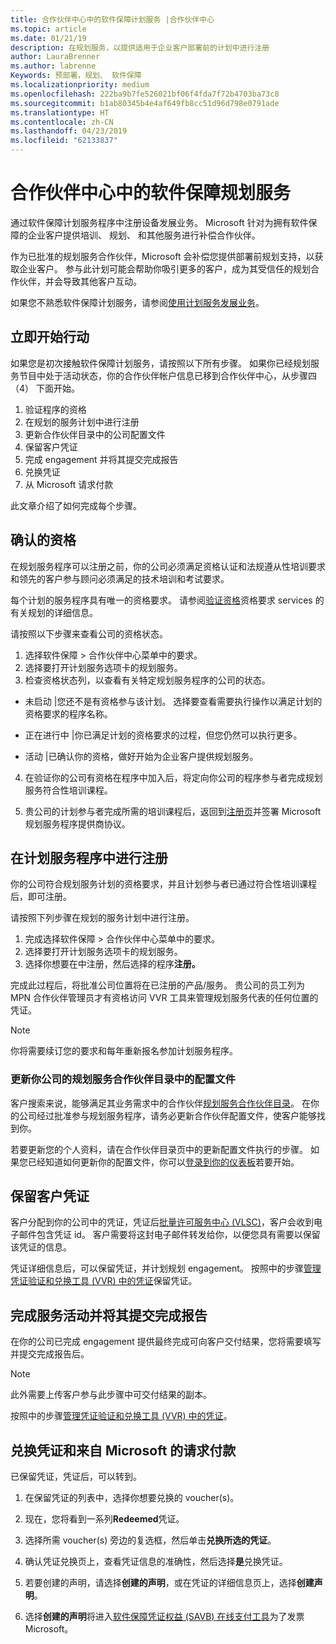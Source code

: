 ```yaml
---
title: 合作伙伴中心中的软件保障计划服务 |合作伙伴中心
ms.topic: article
ms.date: 01/21/19
description: 在规划服务，以提供适用于企业客户部署前的计划中进行注册
author: LauraBrenner
ms.author: labrenne
Keywords: 预部署，规划、 软件保障
ms.localizationpriority: medium
ms.openlocfilehash: 222ba9b7fe526021bf06f4fda7f72b4703ba73c8
ms.sourcegitcommit: b1ab80345b4e4af649fb8cc51d96d798e0791ade
ms.translationtype: HT
ms.contentlocale: zh-CN
ms.lasthandoff: 04/23/2019
ms.locfileid: "62133837"
---
```

# <a name="software-assurance-planning-services-in-partner-center"></a>合作伙伴中心中的软件保障规划服务

通过软件保障计划服务程序中注册设备发展业务。 Microsoft 针对为拥有软件保障的企业客户提供培训、 规划、 和其他服务进行补偿合作伙伴。

作为已批准的规划服务合作伙伴，Microsoft 会补偿您提供部署前规划支持，以获取企业客户。 参与此计划可能会帮助你吸引更多的客户，成为其受信任的规划合作伙伴，并会导致其他客户互动。

如果您不熟悉软件保障计划服务，请参阅[使用计划服务发展业务](https://planningservices.partners.extranet.microsoft.com/en/Pages/default.aspx)。


## <a name="get-started"></a>立即开始行动

如果您是初次接触软件保障计划服务，请按照以下所有步骤。 如果你已经规划服务节目中处于活动状态，你的合作伙伴帐户信息已移到合作伙伴中心，从步骤四 （4） 下面开始。 

1. 验证程序的资格 
2. 在规划的服务计划中进行注册
3. 更新合作伙伴目录中的公司配置文件
4. 保留客户凭证 
5. 完成 engagement 并将其提交完成报告
6. 兑换凭证 
7. 从 Microsoft 请求付款

此文章介绍了如何完成每个步骤。

## <a name="confirm-eligibility"></a>确认的资格

在规划服务程序可以注册之前，你的公司必须满足资格认证和法规遵从性培训要求和领先的客户参与顾问必须满足的技术培训和考试要求。 

每个计划的服务程序具有唯一的资格要求。 请参阅[验证资格](https://planningservices.partners.extranet.microsoft.com/en/Pages/partnereligibilityrequirements.aspx)资格要求 services 的有关规划的详细信息。

请按照以下步骤来查看公司的资格状态。

1. 选择软件保障 > 合作伙伴中心菜单中的要求。 
2. 选择要打开计划服务选项卡的规划服务。
3. 检查资格状态列，以查看有关特定规划服务程序的公司的状态。 

- 未启动 |您还不是有资格参与该计划。 选择要查看需要执行操作以满足计划的资格要求的程序名称。

- 正在进行中 |你已满足计划的资格要求的过程，但您仍然可以执行更多。

- 活动 |已确认你的资格，做好开始为企业客户提供规划服务。 

4. 在验证你的公司有资格在程序中加入后，将定向你公司的程序参与者完成规划服务符合性培训课程。 

5. 贵公司的计划参与者完成所需的培训课程后，返回到[注册页](https://planningservices.partners.extranet.microsoft.com/en/Pages/GetRegistered.aspx)并签署 Microsoft 规划服务程序提供商协议。 

## <a name="enroll-in-the-planning-services-program"></a>在计划服务程序中进行注册

你的公司符合规划服务计划的资格要求，并且计划参与者已通过符合性培训课程后，即可注册。 

请按照下列步骤在规划的服务计划中进行注册。

1. 完成选择软件保障 > 合作伙伴中心菜单中的要求。 
2. 选择要打开计划服务选项卡的规划服务。
3. 选择你想要在中注册，然后选择的程序**注册。**

完成此过程后，将批准公司位置将在已注册的产品/服务。 贵公司的员工列为 MPN 合作伙伴管理员才有资格访问 VVR 工具来管理规划服务代表的任何位置的凭证。
>[!Note]
> 你将需要续订您的要求和每年重新报名参加计划服务程序。

### <a name="update-your-companys-profile-in-the-planning-services-partner-directory"></a>更新你公司的规划服务合作伙伴目录中的配置文件 

客户搜索来说，能够满足其业务需求中的合作伙伴[规划服务合作伙伴目录](https://directory.partners.extranet.microsoft.com/psbproviders/)。 在你的公司经过批准参与规划服务程序，请务必更新合作伙伴配置文件，使客户能够找到你。 

若要更新您的个人资料，请在合作伙伴目录页中的更新配置文件执行的步骤。 如果您已经知道如何更新你的配置文件，你可以[登录到你的仪表板](https://planningservices.partners.extranet.microsoft.com/en/Pages/dashboard.aspx)若要开始。  

## <a name="reserve-customer-voucher"></a>保留客户凭证

客户分配到你的公司中的凭证，凭证后[批量许可服务中心 (VLSC)](https://www.microsoft.com/Licensing/servicecenter/default.aspx)，客户会收到电子邮件包含凭证 id。 客户需要将这封电子邮件转发给你，以便您具有需要以保留该凭证的信息。 

凭证详细信息后，可以保留凭证，并计划规划 engagement。 按照中的步骤[管理凭证验证和兑换工具 (VVR) 中的凭证](voucher-validation-tool.md)保留凭证。  

## <a name="complete-the-engagement-and-submit-completion-report"></a>完成服务活动并将其提交完成报告

在你的公司已完成 engagement 提供最终完成可向客户交付结果，您将需要填写并提交完成报告后。

>[!NOTE]
> 此外需要上传客户参与此步骤中可交付结果的副本。 


按照中的步骤[管理凭证验证和兑换工具 (VVR) 中的凭证](voucher-validation-tool.md)。

## <a name="redeem-a-voucher-and-request-payment-from-microsoft"></a>兑换凭证和来自 Microsoft 的请求付款

已保留凭证，凭证后，可以转到。 

1. 在保留凭证的列表中，选择你想要兑换的 voucher(s)。 
2. 现在，您将看到一系列**Redeemed**凭证。
3. 选择所需 voucher(s) 旁边的复选框，然后单击**兑换所选的凭证**。
4. 确认凭证兑换页上，查看凭证信息的准确性，然后选择**是**兑换凭证。

5. 若要创建的声明，请选择**创建的声明**，或在凭证的详细信息页上，选择**创建声明**。

6. 选择**创建的声明**将进入[软件保障凭证权益 (SAVB) 在线支付工具](https://planningservices.partners.extranet.microsoft.com/en/Pages/getpaid.aspx)为了发票 Microsoft。



